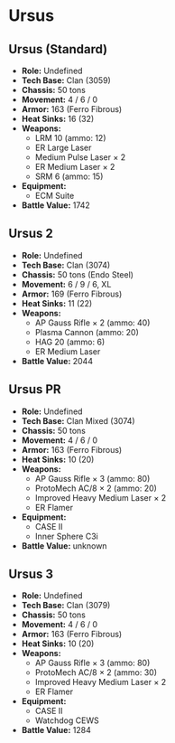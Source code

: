 # Ursus
## Ursus (Standard)
- **Role:** Undefined
- **Tech Base:** Clan (3059)
- **Chassis:** 50 tons
- **Movement:** 4 / 6 / 0
- **Armor:** 163 (Ferro Fibrous)
- **Heat Sinks:** 16 (32)
- **Weapons:**
  - LRM 10 (ammo: 12)
  - ER Large Laser
  - Medium Pulse Laser × 2
  - ER Medium Laser × 2
  - SRM 6 (ammo: 15)
- **Equipment:**
  - ECM Suite
- **Battle Value:** 1742

## Ursus 2
- **Role:** Undefined
- **Tech Base:** Clan (3074)
- **Chassis:** 50 tons (Endo Steel)
- **Movement:** 6 / 9 / 6, XL
- **Armor:** 169 (Ferro Fibrous)
- **Heat Sinks:** 11 (22)
- **Weapons:**
  - AP Gauss Rifle × 2 (ammo: 40)
  - Plasma Cannon (ammo: 20)
  - HAG 20 (ammo: 6)
  - ER Medium Laser
- **Battle Value:** 2044

## Ursus PR
- **Role:** Undefined
- **Tech Base:** Clan Mixed (3074)
- **Chassis:** 50 tons
- **Movement:** 4 / 6 / 0
- **Armor:** 163 (Ferro Fibrous)
- **Heat Sinks:** 10 (20)
- **Weapons:**
  - AP Gauss Rifle × 3 (ammo: 80)
  - ProtoMech AC/8 × 2 (ammo: 20)
  - Improved Heavy Medium Laser × 2
  - ER Flamer
- **Equipment:**
  - CASE II
  - Inner Sphere C3i
- **Battle Value:** unknown

## Ursus 3
- **Role:** Undefined
- **Tech Base:** Clan (3079)
- **Chassis:** 50 tons
- **Movement:** 4 / 6 / 0
- **Armor:** 163 (Ferro Fibrous)
- **Heat Sinks:** 10 (20)
- **Weapons:**
  - AP Gauss Rifle × 3 (ammo: 80)
  - ProtoMech AC/8 × 2 (ammo: 30)
  - Improved Heavy Medium Laser × 2
  - ER Flamer
- **Equipment:**
  - CASE II
  - Watchdog CEWS
- **Battle Value:** 1284

